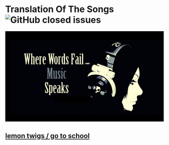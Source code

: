# Translation Of The Songs  <img alt="GitHub closed issues" src="https://img.shields.io/github/issues-closed-raw/januarythirtyfirst/TranslateSongs?style=plastic">
![](img/wherewordfail.png)  
## [lemon twigs / go to school](https://januarythirtyfirst.github.io/TranslateSongs/LemonTwigs/GoToSchool/GoToSchool_main)  
